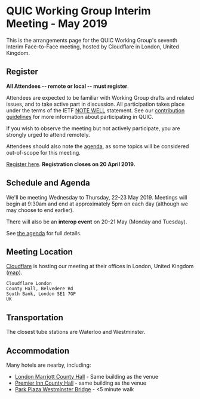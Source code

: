 # QUIC Working Group Interim Meeting - May 2019

This is the arrangements page for the QUIC Working Group's seventh Interim Face-to-Face meeting,
hosted by Cloudflare in London, United Kingdom.


## Register

**All Attendees -- remote or local -- must register**.

Attendees are expected to be familiar with Working Group drafts and related issues, and to take active part in discussion. All participation takes place under the terms of the IETF [NOTE WELL](https://www.ietf.org/about/note-well.html) statement. See our [contribution guidelines](https://github.com/quicwg/base-drafts/blob/master/CONTRIBUTING.md) for more information about participating in QUIC.

If you wish to observe the meeting but not actively participate, you are strongly urged to attend remotely.

Attendees should also note the [agenda](agenda.md), as some topics will be considered out-of-scope for this meeting.

[Register here](https://goo.gl/forms/SJZgkVEpj44FxJk12). **Registration closes on 20 April 2019.**


## Schedule and Agenda

We'll be meeting Wednesday to Thursday, 22-23 May 2019. Meetings will begin at 9:30am and end at
approximately 5pm on each day (although we may choose to end earlier).

There will also be an **interop event** on 20-21 May (Monday and Tuesday).

See [the agenda](agenda.md) for full details.


## Meeting Location

[Cloudflare](https://cloudflare.com/) is hosting our meeting at their
offices in London, United Kingdom ([map](https://goo.gl/maps/sVH4U1Y3bjT2)).

    Cloudflare London
    County Hall, Belvedere Rd 
    South Bank, London SE1 7GP
    UK


## Transportation

The closest tube stations are Waterloo and Westminster.


## Accommodation

Many hotels are nearby, including:

* [London Marriott County Hall](https://www.marriott.com/hotels/travel/lonch-london-marriott-hotel-county-hall/) - Same building as the venue
* [Premier Inn County Hall](https://www.premierinn.com/gb/en/hotels/england/greater-london/london/london-county-hall.html) - same building as the venue
* [Park Plaza Westminster Bridge](https://www.parkplaza.com/london-hotel-gb-se1-7ut/gbwestmi) - <5 minute walk

 
